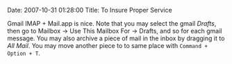 Date: 2007-10-31 01:28:00 Title: To Insure Proper Service

Gmail IMAP + Mail.app is nice. Note that you may select the gmail
*Drafts*, then go to Mailbox → Use This Mailbox For → Drafts, and so for
each gmail message. You may also archive a piece of mail in the inbox by
dragging it to *All Mail*. You may move another piece to to same place
with `Command + Option + T`.

